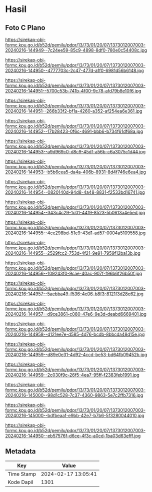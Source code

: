 # Hasil

## Foto C Plano

https://sirekap-obj-formc.kpu.go.id/b52d/pemilu/pdpr/13/73/01/20/07/1373012007003-20240216-144949--7c24ee59-85c9-4898-8df0-780e0c54408c.jpg

https://sirekap-obj-formc.kpu.go.id/b52d/pemilu/pdpr/13/73/01/20/07/1373012007003-20240216-144950--4777703c-2c47-477d-a1f0-6981d56b6148.jpg

https://sirekap-obj-formc.kpu.go.id/b52d/pemilu/pdpr/13/73/01/20/07/1373012007003-20240216-144951--5700c53b-741b-4f00-9c78-afd79b8e10f6.jpg

https://sirekap-obj-formc.kpu.go.id/b52d/pemilu/pdpr/13/73/01/20/07/1373012007003-20240216-144951--266b33f2-bf1a-4260-a352-af254ea6e361.jpg

https://sirekap-obj-formc.kpu.go.id/b52d/pemilu/pdpr/13/73/01/20/07/1373012007003-20240216-144952--17b28423-0f6c-4691-bbb6-b734f61df68a.jpg

https://sirekap-obj-formc.kpu.go.id/b52d/pemilu/pdpr/13/73/01/20/07/1373012007003-20240216-144953--a9d969c0-d8c9-45df-a56b-c6a3075c1d44.jpg

https://sirekap-obj-formc.kpu.go.id/b52d/pemilu/pdpr/13/73/01/20/07/1373012007003-20240216-144953--b5b6cea5-da4a-406b-8931-8d4f746e6ea4.jpg

https://sirekap-obj-formc.kpu.go.id/b52d/pemilu/pdpr/13/73/01/20/07/1373012007003-20240216-144954--0820140d-94d8-4a48-8831-f2533bd16741.jpg

https://sirekap-obj-formc.kpu.go.id/b52d/pemilu/pdpr/13/73/01/20/07/1373012007003-20240216-144954--343c4c29-1c01-44f9-8523-5b0613a4e5ed.jpg

https://sirekap-obj-formc.kpu.go.id/b52d/pemilu/pdpr/13/73/01/20/07/1373012007003-20240216-144955--4ce298bd-51e9-43d1-ad57-0004a5109558.jpg

https://sirekap-obj-formc.kpu.go.id/b52d/pemilu/pdpr/13/73/01/20/07/1373012007003-20240216-144955--2529fcc2-753d-4f21-9e91-7959f12ba13b.jpg

https://sirekap-obj-formc.kpu.go.id/b52d/pemilu/pdpr/13/73/01/20/07/1373012007003-20240216-144956--109243f0-9cae-40ac-907f-f96b6f26b50f.jpg

https://sirekap-obj-formc.kpu.go.id/b52d/pemilu/pdpr/13/73/01/20/07/1373012007003-20240216-144957--5aebba49-f536-4e06-b8f3-8121f3d28e62.jpg

https://sirekap-obj-formc.kpu.go.id/b52d/pemilu/pdpr/13/73/01/20/07/1373012007003-20240216-144957--d9ce3861-c080-47e6-9e3d-deabd6669401.jpg

https://sirekap-obj-formc.kpu.go.id/b52d/pemilu/pdpr/13/73/01/20/07/1373012007003-20240216-144958--d121ee7e-d585-4d76-bcdb-8bbcda48d15e.jpg

https://sirekap-obj-formc.kpu.go.id/b52d/pemilu/pdpr/13/73/01/20/07/1373012007003-20240216-144959--d89e0e31-4d92-4ccd-be53-bd64fb09452b.jpg

https://sirekap-obj-formc.kpu.go.id/b52d/pemilu/pdpr/13/73/01/20/07/1373012007003-20240216-144959--2c030f9c-26f5-4ea7-95ff-f2383feb1991.jpg

https://sirekap-obj-formc.kpu.go.id/b52d/pemilu/pdpr/13/73/01/20/07/1373012007003-20240216-145000--98d1c528-7c37-4360-9863-5e7c2ffb7316.jpg

https://sirekap-obj-formc.kpu.go.id/b52d/pemilu/pdpr/13/73/01/20/07/1373012007003-20240216-145000--bdfbeaaf-e9bb-42e7-b7b6-5f3280044010.jpg

https://sirekap-obj-formc.kpu.go.id/b52d/pemilu/pdpr/13/73/01/20/07/1373012007003-20240216-144950--eb57576f-d6ce-4f3c-a0cd-1ba03d63efff.jpg


## Metadata

| Key        | Value               |
| ---------- | ------------------- |
| Time Stamp | 2024-02-17 13:05:41 |
| Kode Dapil | 1301                |



